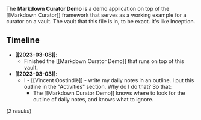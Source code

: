 The **Markdown Curator Demo** is a demo application on top of the [[Markdown Curator]] framework that serves as a working example for a curator on a vault. The vault that this file is in, to be exact. It's like Inception.

## Timeline

<!--query:timeline-->
- **[[2023-03-08]]**:
    - Finished the [[Markdown Curator Demo]] that runs on top of this vault.
- **[[2023-03-03]]**:
    - I - [[Vincent Oostindië]] - write my daily notes in an outline. I put this outline in the "Activities" section. Why do I do that? So that:
    	- The [[Markdown Curator Demo]] knows where to look for the outline of daily notes, and knows what to ignore.

(*2 results*)
<!--/query-->
